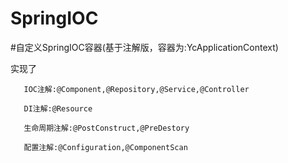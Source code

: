 # SpringIOC

#自定义SpringIOC容器(基于注解版，容器为:YcApplicationContext)

实现了

       IOC注解:@Component,@Repository,@Service,@Controller

       DI注解:@Resource 
       
       生命周期注解:@PostConstruct,@PreDestory
       
       配置注解:@Configuration,@ComponentScan
      
